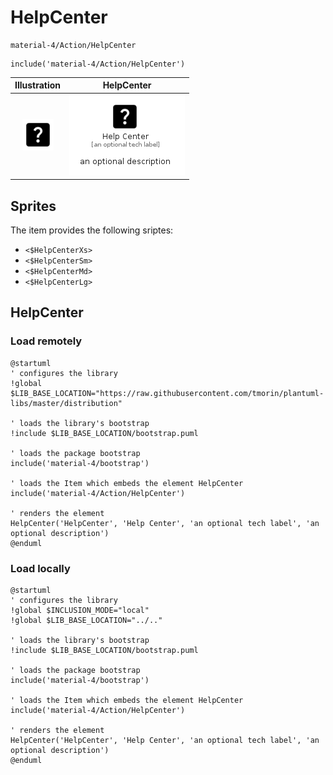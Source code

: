 # HelpCenter


```text
material-4/Action/HelpCenter
```

```text
include('material-4/Action/HelpCenter')
```



| Illustration | HelpCenter |
| :---: | :---: |
| ![illustration for Illustration](../../material-4/Action/HelpCenter.png) | ![illustration for HelpCenter](../../material-4/Action/HelpCenter.Local.png) |



## Sprites
The item provides the following sriptes:

- `<$HelpCenterXs>`
- `<$HelpCenterSm>`
- `<$HelpCenterMd>`
- `<$HelpCenterLg>`





## HelpCenter

### Load remotely
```plantuml
@startuml
' configures the library
!global $LIB_BASE_LOCATION="https://raw.githubusercontent.com/tmorin/plantuml-libs/master/distribution"

' loads the library's bootstrap
!include $LIB_BASE_LOCATION/bootstrap.puml

' loads the package bootstrap
include('material-4/bootstrap')

' loads the Item which embeds the element HelpCenter
include('material-4/Action/HelpCenter')

' renders the element
HelpCenter('HelpCenter', 'Help Center', 'an optional tech label', 'an optional description')
@enduml
```

### Load locally
```plantuml
@startuml
' configures the library
!global $INCLUSION_MODE="local"
!global $LIB_BASE_LOCATION="../.."

' loads the library's bootstrap
!include $LIB_BASE_LOCATION/bootstrap.puml

' loads the package bootstrap
include('material-4/bootstrap')

' loads the Item which embeds the element HelpCenter
include('material-4/Action/HelpCenter')

' renders the element
HelpCenter('HelpCenter', 'Help Center', 'an optional tech label', 'an optional description')
@enduml
```

